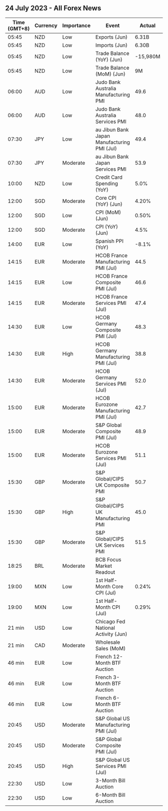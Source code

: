 ## 24 July 2023 - All Forex News

| Time (GMT+8) | Currency | Importance | Event | Actual | Forecast | Previous |
|------|----------|------------|-------|--------|----------|----------|
| 05:45 | NZD | Low | Exports (Jun) | 6.31B |  | 6.97B |
| 05:45 | NZD | Low | Imports (Jun) | 6.30B |  | 6.91B |
| 05:45 | NZD | Low | Trade Balance (YoY) (Jun) | -15,980M |  | -17,120M |
| 05:45 | NZD | Low | Trade Balance (MoM) (Jun) | 9M | 235M | 52M |
| 06:00 | AUD | Low | Judo Bank Australia Manufacturing PMI | 49.6 |  | 48.2 |
| 06:00 | AUD | Low | Judo Bank Australia Services PMI | 48.0 |  | 50.3 |
| 07:30 | JPY | Low | au Jibun Bank Japan Manufacturing PMI (Jul) | 49.4 | 49.8 | 49.8 |
| 07:30 | JPY | Moderate | au Jibun Bank Japan Services PMI | 53.9 |  | 54.0 |
| 10:00 | NZD | Low | Credit Card Spending (YoY) | 5.0% | 9.9% | 3.4% |
| 12:00 | SGD | Moderate | Core CPI (YoY) (Jun) | 4.20% | 4.20% | 4.70% |
| 12:00 | SGD | Low | CPI (MoM) (Jun) | 0.50% |  | 0.30% |
| 12:00 | SGD | Moderate | CPI (YoY) (Jun) | 4.5% | 4.6% | 5.1% |
| 14:00 | EUR | Low | Spanish PPI (YoY) | -8.1% | -10.2% | -6.8% |
| 14:15 | EUR | Moderate | HCOB France Manufacturing PMI (Jul) | 44.5 | 46.0 | 46.0 |
| 14:15 | EUR | Low | HCOB France Composite PMI (Jul) | 46.6 | 47.8 | 47.2 |
| 14:15 | EUR | Moderate | HCOB France Services PMI (Jul) | 47.4 | 48.4 | 48.0 |
| 14:30 | EUR | Low | HCOB Germany Composite PMI (Jul) | 48.3 | 50.3 | 50.6 |
| 14:30 | EUR | High | HCOB Germany Manufacturing PMI (Jul) | 38.8 | 41.0 | 40.6 |
| 14:30 | EUR | Moderate | HCOB Germany Services PMI (Jul) | 52.0 | 53.1 | 54.1 |
| 15:00 | EUR | Moderate | HCOB Eurozone Manufacturing PMI (Jul) | 42.7 | 43.5 | 43.4 |
| 15:00 | EUR | Moderate | S&P Global Composite PMI (Jul) | 48.9 | 49.7 | 49.9 |
| 15:00 | EUR | Moderate | HCOB Eurozone Services PMI (Jul) | 51.1 | 51.5 | 52.0 |
| 15:30 | GBP | Moderate | S&P Global/CIPS UK Composite PMI | 50.7 | 52.4 | 52.8 |
| 15:30 | GBP | High | S&P Global/CIPS UK Manufacturing PMI | 45.0 | 46.1 | 46.5 |
| 15:30 | GBP | Moderate | S&P Global/CIPS UK Services PMI | 51.5 | 53.0 | 53.7 |
| 18:25 | BRL | Moderate | BCB Focus Market Readout |  |  |  |
| 19:00 | MXN | Low | 1st Half-Month Core CPI (Jul) | 0.24% | 0.22% | 0.11% |
| 19:00 | MXN | Low | 1st Half-Month CPI (Jul) | 0.29% | 0.27% | 0.02% |
| 21 min | USD | Low | Chicago Fed National Activity (Jun) |  | 0.03 | -0.15 |
| 21 min | CAD | Moderate | Wholesale Sales (MoM) |  |  | 3.5% |
| 46 min | EUR | Low | French 12-Month BTF Auction |  |  | 3.759% |
| 46 min | EUR | Low | French 3-Month BTF Auction |  |  | 3.584% |
| 46 min | EUR | Low | French 6-Month BTF Auction |  |  | 3.671% |
| 20:45 | USD | Moderate | S&P Global US Manufacturing PMI (Jul) |  | 46.4 | 46.3 |
| 20:45 | USD | Moderate | S&P Global Composite PMI (Jul) |  | 53.1 | 53.2 |
| 20:45 | USD | High | S&P Global US Services PMI (Jul) |  | 54.0 | 54.4 |
| 22:30 | USD | Low | 3-Month Bill Auction |  |  | 5.250% |
| 22:30 | USD | Low | 6-Month Bill Auction |  |  | 5.250% |
